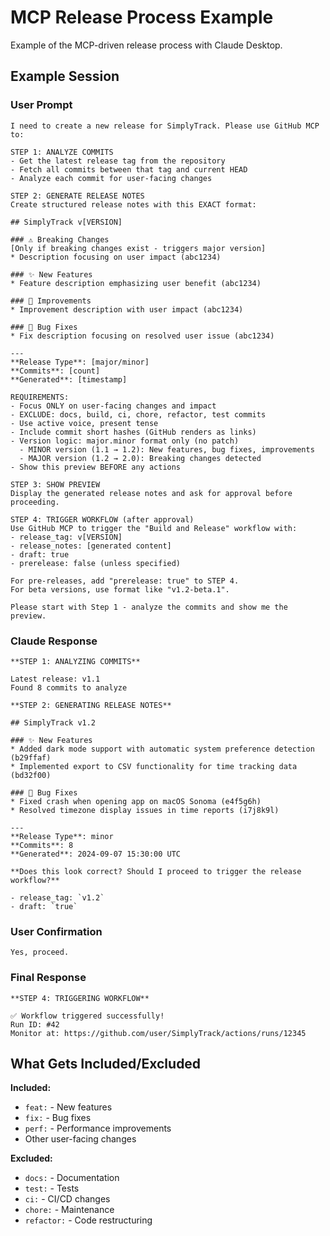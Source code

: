 # MCP Release Process Example

Example of the MCP-driven release process with Claude Desktop.

## Example Session

### User Prompt
```
I need to create a new release for SimplyTrack. Please use GitHub MCP to:

STEP 1: ANALYZE COMMITS
- Get the latest release tag from the repository
- Fetch all commits between that tag and current HEAD
- Analyze each commit for user-facing changes

STEP 2: GENERATE RELEASE NOTES
Create structured release notes with this EXACT format:

## SimplyTrack v[VERSION]

### ⚠️ Breaking Changes
[Only if breaking changes exist - triggers major version]
* Description focusing on user impact (abc1234)

### ✨ New Features
* Feature description emphasizing user benefit (abc1234)

### 🚀 Improvements  
* Improvement description with user impact (abc1234)

### 🐛 Bug Fixes
* Fix description focusing on resolved user issue (abc1234)

---
**Release Type**: [major/minor]
**Commits**: [count] 
**Generated**: [timestamp]

REQUIREMENTS:
- Focus ONLY on user-facing changes and impact
- EXCLUDE: docs, build, ci, chore, refactor, test commits  
- Use active voice, present tense
- Include commit short hashes (GitHub renders as links)
- Version logic: major.minor format only (no patch)
  - MINOR version (1.1 → 1.2): New features, bug fixes, improvements
  - MAJOR version (1.2 → 2.0): Breaking changes detected
- Show this preview BEFORE any actions

STEP 3: SHOW PREVIEW
Display the generated release notes and ask for approval before proceeding.

STEP 4: TRIGGER WORKFLOW (after approval)
Use GitHub MCP to trigger the "Build and Release" workflow with:
- release_tag: v[VERSION]  
- release_notes: [generated content]
- draft: true
- prerelease: false (unless specified)

For pre-releases, add "prerelease: true" to STEP 4.
For beta versions, use format like "v1.2-beta.1".

Please start with Step 1 - analyze the commits and show me the preview.
```

### Claude Response

```
**STEP 1: ANALYZING COMMITS**

Latest release: v1.1
Found 8 commits to analyze

**STEP 2: GENERATING RELEASE NOTES**

## SimplyTrack v1.2

### ✨ New Features
* Added dark mode support with automatic system preference detection (b29ffaf)
* Implemented export to CSV functionality for time tracking data (bd32f00)

### 🐛 Bug Fixes
* Fixed crash when opening app on macOS Sonoma (e4f5g6h)
* Resolved timezone display issues in time reports (i7j8k9l)

---
**Release Type**: minor
**Commits**: 8
**Generated**: 2024-09-07 15:30:00 UTC

**Does this look correct? Should I proceed to trigger the release workflow?**

- release_tag: `v1.2`
- draft: `true`
```

### User Confirmation
```
Yes, proceed.
```

### Final Response
```
**STEP 4: TRIGGERING WORKFLOW**

✅ Workflow triggered successfully!
Run ID: #42
Monitor at: https://github.com/user/SimplyTrack/actions/runs/12345
```

## What Gets Included/Excluded

**Included:**
- `feat:` - New features
- `fix:` - Bug fixes  
- `perf:` - Performance improvements
- Other user-facing changes

**Excluded:**
- `docs:` - Documentation
- `test:` - Tests
- `ci:` - CI/CD changes
- `chore:` - Maintenance
- `refactor:` - Code restructuring